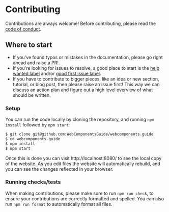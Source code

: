 # Contributing

Contributions are always welcome! Before contributing, please read the
[code of conduct](https://github.com/WebComponentsGuide/webcomponents.guide/blob/main/CODE_OF_CONDUCT.md).

## Where to start

- If you've found typos or mistakes in the documentation, please go right ahead and raise a PR!.
- If you're looking for issues to resolve, a good place to start is the
  [help wanted label](https://github.com/WebComponentsGuide/webcomponents.guide/labels/help%20wanted) and/or
  [good first issue label](https://github.com/WebComponentsGuide/webcomponents.guide/labels/good%20first%20issue).
- If you have to contribute to bigger pieces, like an idea or new section, tutorial, or blog post, then please raise an
  issue first! This way we can discuss an action plan and figure out a high level overview of what should be written.

### Setup

You can run the code locally by cloning the repository, and running `npm install` followed by `npm start`:

```sh
$ git clone git@github.com:WebComponentsGuide/webcomponents.guide
$ cd webcomponents.guide
$ npm install
$ npm start
```

Once this is done you can visit http://localhost:8080/ to see the local copy of the website. As you edit files the
website will automatically rebuild, and you can see the changes reflected in your browser.

### Running checks/tests

When making contributions, please make sure to run `npm run check`, to ensure your contributions are correctly formatted
and spelled. You can also run `npm run format` to automatically format all files.
